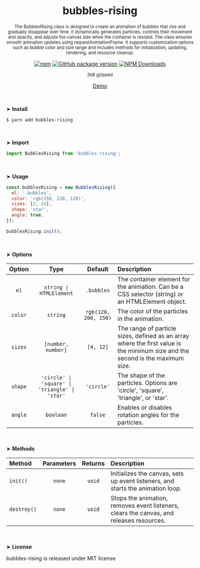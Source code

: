 <div align="center">
<br>

<h1>bubbles-rising</h1>

<p><sup>The BubblesRising class is designed to create an animation of bubbles that rise and gradually disappear over time. It dynamically generates particles, controls their movement and opacity, and adjusts the canvas size when the container is resized. The class ensures smooth animation updates using requestAnimationFrame. It supports customization options such as bubble color and size range and includes methods for initialization, updating, rendering, and resource cleanup.</sup></p>

[![npm](https://img.shields.io/npm/v/bubbles-rising.svg?colorB=brightgreen)](https://www.npmjs.com/package/bubbles-rising)
[![GitHub package version](https://img.shields.io/github/package-json/v/ux-ui-pro/bubbles-rising.svg)](https://github.com/ux-ui-pro/bubbles-rising)
[![NPM Downloads](https://img.shields.io/npm/dm/bubbles-rising.svg?style=flat)](https://www.npmjs.org/package/bubbles-rising)

<sup>2kB gzipped</sup>

<a href="https://codepen.io/ux-ui/full/yLmjZVZ">Demo</a>

</div>
<br>

&#10148; **Install**
```console
$ yarn add bubbles-rising
```
<br>

&#10148; **Import**
```javascript
import BubblesRising from 'bubbles-rising';
```
<br>

&#10148; **Usage**
```javascript
const bubblesRising = new BubblesRising({
  el: '.bubbles',
  color: 'rgb(158, 128, 128)',
  sizes: [2, 24],
  shape: 'star',
  angle: true,
});

bubblesRising.init();
```
<br>

&#10148; **Options**

| Option  |                      Type                      |       Default        | Description                                                                                                                    |
|:-------:|:----------------------------------------------:|:--------------------:|:-------------------------------------------------------------------------------------------------------------------------------|
|  `el`   |            `string \| HTMLElement`             |      `.bubbles`      | The container element for the animation. Can be a CSS selector (string) or an HTMLElement object.                              |
| `color` |                    `string`                    | `rgb(120, 200, 150)` | The color of the particles in the animation.                                                                                   |
| `sizes` |               `[number, number]`               |      `[4, 12]`       | The range of particle sizes, defined as an array where the first value is the minimum size and the second is the maximum size. |
| `shape` | `'circle' \| 'square' \| 'triangle' \| 'star'` |      `'circle'`      | The shape of the particles. Options are 'circle', 'square', 'triangle', or 'star'.                                             |
| `angle` |                   `boolean`                    |       `false`        | Enables or disables rotation angles for the particles.                                                                         |

<br>


&#10148; **Methods**

| Method      |      Parameters      | Returns | Description                                                                              |
|:------------|:--------------------:|:-------:|:-----------------------------------------------------------------------------------------|
| `init()`    |        `none`        | `void`  | Initializes the canvas, sets up event listeners, and starts the animation loop.          |
| `destroy()` |        `none`        | `void`  | Stops the animation, removes event listeners, clears the canvas, and releases resources. |
<br>

&#10148; **License**

bubbles-rising is released under MIT license

